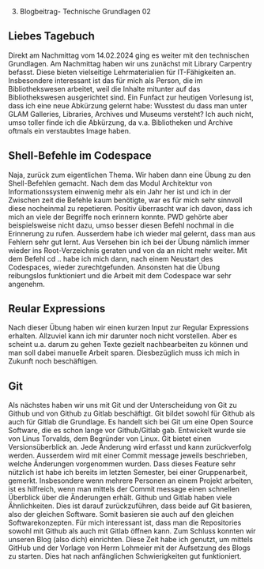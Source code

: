 

3.	Blogbeitrag- Technische Grundlagen 02
## Liebes Tagebuch
Direkt am Nachmittag vom 14.02.2024 ging es weiter mit den technischen Grundlagen. Am Nachmittag haben wir uns zunächst mit Library Carpentry befasst. Diese bieten vielseitige Lehrmaterialien für IT-Fähigkeiten an. Insbesondere interessant ist das für mich als Person, die im Bibliothekswesen arbeitet, weil die Inhalte mitunter auf das Bibliothekswesen ausgerichtet sind. Ein Funfact zur heutigen Vorlesung ist, dass ich eine neue Abkürzung gelernt habe: Wusstest du dass man unter GLAM Galleries, Libraries, Archives und Museums versteht? Ich auch nicht, umso toller finde ich die Abkürzung, da v.a. Bibliotheken und Archive oftmals ein verstaubtes Image haben. 
## Shell-Befehle im Codespace
Naja, zurück zum eigentlichen Thema. Wir haben dann eine Übung zu den Shell-Befehlen gemacht. Nach dem das Modul Architektur von Informationssystem einwenig mehr als ein Jahr her ist und ich in der Zwischen zeit die Befehle kaum benötigte, war es für mich sehr sinnvoll diese nocheinmal zu repetieren. Positiv überrascht war ich davon, dass ich mich an viele der Begriffe noch erinnern konnte. PWD gehörte aber beispielsweise nicht dazu, umso besser diesen Befehl nochmal in die Erinnerung zu rufen. Ausserdem habe ich wieder mal gelernt, dass man aus Fehlern sehr gut lernt. Aus Versehen bin ich bei der Übung nämlich immer wieder ins Root-Verzeichnis geraten und von da an nicht mehr weiter. Mit dem Befehl cd .. habe ich mich dann, nach einem Neustart des Codespaces, wieder zurechtgefunden. Ansonsten hat die Übung reibungslos funktioniert und die Arbeit mit dem Codespace war sehr angenehm.
## Reular Expressions
Nach dieser Übung haben wir einen kurzen Input zur Regular Expressions erhalten. Allzuviel kann ich mir darunter noch nicht vorstellen. Aber es scheint u.a. darum zu gehen Texte gezielt nachbearbeiten zu können und man soll dabei manuelle Arbeit sparen. Diesbezüglich muss ich mich in Zukunft noch beschäftigen. 

## Git
Als nächstes haben wir uns mit Git und der Unterscheidung von Git zu Github und von Github zu Gitlab beschäftigt. Git bildet sowohl für Github als auch für Gitlab die Grundlage. Es handelt sich bei Git um eine Open Source Software, die es schon lange vor Github/Gitlab gab. Entwickelt wurde sie von Linus Torvalds, dem Begründer von Linux. Git bietet einen Versionsüberblick an. Jede Änderung wird erfasst und kann zurückverfolg werden. Ausserdem wird mit einer Commit message jeweils beschrieben, welche Änderungen vorgenommen wurden. Dass dieses Feature sehr nützlich ist habe ich bereits im letzten Semester, bei einer Gruppenarbeit, gemerkt. Insbesondere wenn mehrere Personen an einem Projekt arbeiten, ist es hilfreich, wenn man mittels der Commit message einen schnellen Überblick über die Änderungen erhält.
Github und Gitlab haben viele Ähnlichkeiten. Dies ist darauf zurückzuführen, dass beide auf Git basieren, also der gleichen Software. Somit basieren sie auch auf den gleichen Softwarekonzepten. Für mich interessant ist, dass man die Repositories sowohl mit Github als auch mit Gitlab öffnen kann.
Zum Schluss konnten wir unseren Blog (also dich) einrichten. Diese Zeit habe ich genutzt, um mittels GitHub und der Vorlage von Herrn Lohmeier mit der Aufsetzung des Blogs zu starten. Dies hat nach anfänglichen Schwierigkeiten gut funktioniert. 
